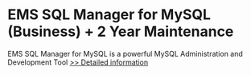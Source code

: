 # EMS SQL Manager for MySQL (Business) + 2 Year Maintenance
EMS SQL Manager for MySQL is a powerful MySQL Administration and Development Tool
[>> Detailed information](https://secure.shareit.com/shareit/product.html?productid=300067855&affiliateid=200057808)